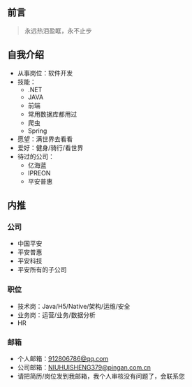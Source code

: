 ## 前言

> 永远热泪盈眶，永不止步

## 自我介绍

* 从事岗位：软件开发
* 技能：
    * .NET
    * JAVA
    * 前端
    * 常用数据库都用过
    * 爬虫
    * Spring
* 愿望：满世界去看看
* 爱好：健身/骑行/看世界
* 待过的公司：
    * 亿海蓝
    * IPREON
    * 平安普惠

## 内推

### 公司

- 中国平安
- 平安普惠
- 平安科技
- 平安所有的子公司

### 职位

- 技术岗：Java/H5/Native/架构/运维/安全
- 业务岗：运营/业务/数据分析
- HR

### 邮箱

- 个人邮箱：912806786@qq.com
- 公司邮箱：NIUHUISHENG379@pingan.com.cn
- 请把简历/岗位发到我邮箱，我个人审核没有问题了，会联系您
